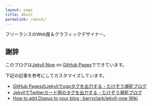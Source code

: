 ```yaml
---
layout: page
title: About
permalink: /about/
---
```


フリーランスのWeb屋＆グラフィックデザイナー。

## 謝辞

このブログは[Jekyll Now](http://www.jekyllnow.com/ "Jekyll Now – Create a Jekyll Blog in minutes") on [GitHub Pages](https://pages.github.com/ "GitHub Pages")でできています。

下記の記事を参考にしてカスタマイズしています。

- [GitHub PagesのJekyllでogpタグを出力する - たけぞう瀕死ブログ](http://takezoe.hatenablog.com/entry/2016/07/03/104536 "GitHub PagesのJekyllでogpタグを出力する - たけぞう瀕死ブログ")
- [JekyllでTwitterカード用のタグを出力する - たけぞう瀕死ブログ](http://takezoe.hatenablog.com/entry/2016/07/03/175911 "JekyllでTwitterカード用のタグを出力する - たけぞう瀕死ブログ")
- [How to add Disqus to your blog · barryclark/jekyll-now Wiki](https://github.com/barryclark/jekyll-now/wiki/How-to-add-Disqus-to-your-blog "How to add Disqus to your blog · barryclark/jekyll-now Wiki")

